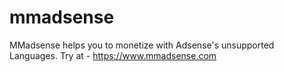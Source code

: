 # mmadsense
MMadsense helps you to monetize with Adsense's unsupported Languages.
Try at - <a href='https://www.mmadsense.com'>https://www.mmadsense.com</a>
